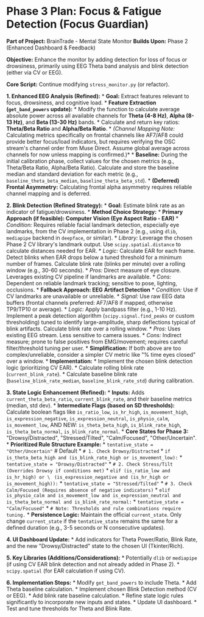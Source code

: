 # Phase 3 Plan: Focus & Fatigue Detection (Focus Guardian)

**Part of Project:** BrainTrade - Mental State Monitor
**Builds Upon:** Phase 2 (Enhanced Dashboard & Feedback)

**Objective:** Enhance the monitor by adding detection for loss of focus or drowsiness, primarily using EEG Theta band analysis and blink detection (either via CV or EEG).

**Core Script:** Continue modifying `stress_monitor.py` (or refactor).

**1. Enhanced EEG Analysis (Refined):**
    *   **Goal:** Extract features relevant to focus, drowsiness, and cognitive load.
    *   **Feature Extraction (`get_band_powers` update):**
        *   Modify the function to calculate average absolute power across all available channels for **Theta (4-8 Hz)**, **Alpha (8-13 Hz)**, and **Beta (13-30 Hz)** bands.
        *   Calculate and return key ratios: **Theta/Beta Ratio** and **Alpha/Beta Ratio**.
        *   *(Channel Mapping Note:* Calculating metrics specifically on frontal channels like AF7/AF8 could provide better focus/load indicators, but requires verifying the OSC stream's channel order from Muse Direct. Assume global average across channels for now unless mapping is confirmed.)*
    *   **Baseline:** During the initial calibration phase, collect values for the chosen metrics (e.g., Theta/Beta Ratio, Alpha/Beta Ratio). Calculate and store the baseline median and standard deviation for each metric (e.g., `baseline_theta_beta_median`, `baseline_theta_beta_std`).
    *   **(Deferred) Frontal Asymmetry:** Calculating frontal alpha asymmetry requires reliable channel mapping and is deferred.

**2. Blink Detection (Refined Strategy):**
    *   **Goal:** Estimate blink rate as an indicator of fatigue/drowsiness.
    *   **Method Choice Strategy:**
        *   **Primary Approach (if feasible): Computer Vision (Eye Aspect Ratio - EAR)**
            *   *Condition:* Requires reliable facial landmark detection, especially eye landmarks, from the CV implementation in Phase 2 (e.g., using `dlib`, `mediapipe` backend in `deepface`, or similar).
            *   *Library:* Leverage the chosen Phase 2 CV library's landmark output. Use `scipy.spatial.distance` to calculate distances needed for EAR.
            *   *Logic:* Calculate EAR for each frame. Detect blinks when EAR drops below a tuned threshold for a minimum number of frames. Calculate blink rate (blinks per minute) over a rolling window (e.g., 30-60 seconds).
            *   *Pros:* Direct measure of eye closure. Leverages existing CV pipeline if landmarks are available.
            *   *Cons:* Dependent on reliable landmark tracking; sensitive to pose, lighting, occlusions.
        *   **Fallback Approach: EEG Artifact Detection**
            *   *Condition:* Use if CV landmarks are unavailable or unreliable.
            *   *Signal:* Use raw EEG data buffers (frontal channels preferred: AF7/AF8 if mapped, otherwise TP9/TP10 or average).
            *   *Logic:* Apply bandpass filter (e.g., 1-10 Hz). Implement a peak detection algorithm (`scipy.signal.find_peaks` or custom thresholding) tuned to identify large-amplitude, sharp deflections typical of blink artifacts. Calculate blink rate over a rolling window.
            *   *Pros:* Uses existing EEG stream. Less sensitive to camera issues.
            *   *Cons:* Indirect measure; prone to false positives from EMG/movement; requires careful filter/threshold tuning per user.
        *   **Simplification:** If both above are too complex/unreliable, consider a simpler CV metric like "% time eyes closed" over a window.
    *   **Implementation:**
        *   Implement the chosen blink detection logic (prioritizing CV EAR).
        *   Calculate rolling blink rate (`current_blink_rate`).
        *   Calculate baseline blink rate (`baseline_blink_rate_median`, `baseline_blink_rate_std`) during calibration.

**3. State Logic Enhancement (Refined):**
    *   **Inputs:** Adds `current_theta_beta_ratio`, `current_blink_rate`, and their baseline metrics (median, std dev).
    *   **Intermediate Flags (based on SD thresholds):** Calculate boolean flags like `is_ratio_low`, `is_hr_high`, `is_movement_high`, `is_expression_negative`, `is_expression_neutral`, `is_physio_calm`, `is_movement_low`, AND NEW: `is_theta_beta_high`, `is_blink_rate_high`, `is_theta_beta_normal`, `is_blink_rate_normal`.
    *   **Core States for Phase 3:** "Drowsy/Distracted", "Stressed/Tilted", "Calm/Focused", "Other/Uncertain".
    *   **Prioritized Rule Structure Example:**
        *   `tentative_state = "Other/Uncertain"` # Default
        *   `# 1. Check Drowsy/Distracted`
        *   `if is_theta_beta_high and (is_blink_rate_high or is_movement_low):`
        *      `tentative_state = "Drowsy/Distracted"`
        *   `# 2. Check Stress/Tilt (Overrides Drowsy if conditions met)`
        *   `elif (is_ratio_low and is_hr_high) or \`
             ` (is_expression_negative and (is_hr_high or is_movement_high)):`
        *      `tentative_state = "Stressed/Tilted"`
        *   `# 3. Check Calm/Focused (Requires absence of negative indicators)`
        *   `elif is_physio_calm and is_movement_low and is_expression_neutral and is_theta_beta_normal and is_blink_rate_normal:`
        *      `tentative_state = "Calm/Focused"`
        *   `# Note: Thresholds and rule combinations require tuning.`
    *   **Persistence Logic:** Maintain the official `current_state`. Only change `current_state` if the `tentative_state` remains the same for a defined duration (e.g., 3-5 seconds or N consecutive updates).

**4. UI Dashboard Update:**
    *   Add indicators for Theta Power/Ratio, Blink Rate, and the new "Drowsy/Distracted" state to the chosen UI (Tkinter/Rich).

**5. Key Libraries (Additions/Considerations):**
    *   Potentially `dlib` or `mediapipe` (if using CV EAR blink detection and not already added in Phase 2).
    *   `scipy.spatial` (for EAR calculation if using CV).

**6. Implementation Steps:**
    *   Modify `get_band_powers` to include Theta.
    *   Add Theta baseline calculation.
    *   Implement chosen Blink Detection method (CV or EEG).
    *   Add blink rate baseline calculation.
    *   Refine state logic rules significantly to incorporate new inputs and states.
    *   Update UI dashboard.
    *   Test and tune thresholds for Theta and Blink Rate.